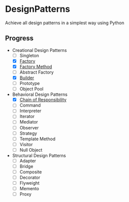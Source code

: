 # DesignPatterns

Achieve all design patterns in a simplest way using Python

## Progress

* Creational Design Patterns
  * [ ] Singleton
  * [x] [Factory](/Factory.py)
  * [x] [Factory Method](/FactoryMethod.py)
  * [ ] Abstract Factory
  * [x] [Builder](/Builder.py)
  * [ ] Prototype
  * [ ] Object Pool
* Behavioral Design Patterns
  * [x] [Chain of Responsibility](/ChainOfResponsibility.py)
  * [ ] Command
  * [ ] Interpreter
  * [ ] Iterator
  * [ ] Mediator
  * [ ] Observer
  * [ ] Strategy
  * [ ] Template Method
  * [ ] Visitor
  * [ ] Null Object
* Structural Design Patterns
  * [ ] Adapter
  * [ ] Bridge
  * [ ] Composite
  * [ ] Decorator
  * [ ] Flyweight
  * [ ] Memento
  * [ ] Proxy
